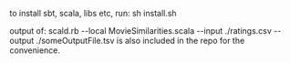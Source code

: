 to install sbt, scala, libs etc,
run: sh install.sh

output of: scald.rb --local MovieSimilarities.scala --input ./ratings.csv --output ./someOutputFile.tsv
 is also included in the repo for the convenience.
